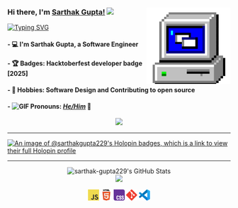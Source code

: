 ### Hi there, I'm [Sarthak Gupta!](https://www.linkedin.com/in/sarthak-gupta-786364354/) <img src="https://github.com/TheDudeThatCode/TheDudeThatCode/blob/master/Assets/wave.gif" width="29px"><img align="right" alt="PC GIF" src="https://github.com/TheDudeThatCode/TheDudeThatCode/blob/master/Assets/PC.gif" width="190" />
[![Typing SVG](https://readme-typing-svg.herokuapp.com?color=FFFFFF&lines=Web+Developer;Software+Engineer;Coder;Always+Learning+new+techonologies)](https://git.io/typing-svg)

#### - 💻‍ I'm Sarthak Gupta, a Software Engineer
#### - 🏆 Badges: Hacktoberfest developer badge [2025]
#### - 🎨 Hobbies: Software Design and Contributing to open source
#### - <img alt="GIF" src="https://github.com/TheDudeThatCode/TheDudeThatCode/blob/master/Assets/powerup.gif" width="20vw" /> **Pronouns:** [*He/Him*](https://pronoun.is/he) 🧔

<div align="center">
  <img src="https://i.giphy.com/media/v1.Y2lkPTc5MGI3NjExNDZuaGdibHMxdDVyOGxqYTVsaTM3dmdlYnpiem9mdDZ3MXQ4dHEyeiZlcD12MV9pbnRlcm5hbF9naWZfYnlfaWQmY3Q9dg/KpJ47gKe6b7v7xQyWj/giphy.gif"/>
</div>

---

<!-- Previous stat cards commented out
<p align="center">
  <img width="400px" /><br>
  <img width="400px" />
</p>
-->

[![An image of @sarthakgupta229's Holopin badges, which is a link to view their full Holopin profile](https://holopin.me/sarthakgupta229)](https://holopin.io/@sarthakgupta229)

---

<p align="center">
  <img src="https://github-readme-stats.vercel.app/api?username=sarthak-gupta229&theme=dark&show_icons=true&hide_border=true&count_private=true" alt="sarthak-gupta229's GitHub Stats" /><br>
  <img src="https://github-readme-stats.vercel.app/api/top-langs/?username=sarthak-gupta229&theme=dark&show_icons=true&hide_border=true&layout=compact" />
</p>

<p align="center">
  <img height="25" src="https://raw.githubusercontent.com/github/explore/80688e429a7d4ef2fca1e82350fe8e3517d3494d/topics/javascript/javascript.png"/>
  <img height="25" src="https://raw.githubusercontent.com/github/explore/80688e429a7d4ef2fca1e82350fe8e3517d3494d/topics/html/html.png"/>
  <img height="25" src="https://raw.githubusercontent.com/github/explore/80688e429a7d4ef2fca1e82350fe8e3517d3494d/topics/css/css.png"/>
  <img height="25" src="https://raw.githubusercontent.com/github/explore/80688e429a7d4ef2fca1e82350fe8e3517d3494d/topics/git/git.png"/>
  <img height="25" src="https://raw.githubusercontent.com/github/explore/80688e429a7d4ef2fca1e82350fe8e3517d3494d/topics/visual-studio-code/visual-studio-code.png" />
</p>
